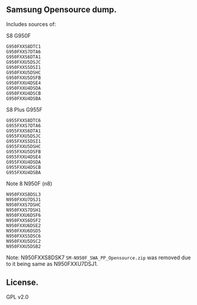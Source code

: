 ## Samsung Opensource dump.

Includes sources of: 

S8 G950F
```
G950FXXS8DTC1
G950FXXS7DTA6
G950FXXS6DTA1
G950FXXU5DSJC
G950FXXS5DSI1
G950FXXU5DSHC
G950FXXU5DSFB
G950FXXU4DSE4
G950FXXU4DSDA
G950FXXU4DSCB
G950FXXU4DSBA
```

S8 Plus G955F 

```
G955FXXS8DTC6
G955FXXS7DTA6
G955FXXS6DTA1
G955FXXU5DSJC
G955FXXS5DSI1
G955FXXU5DSHC
G955FXXU5DSFB
G955FXXU4DSE4
G955FXXU4DSDA
G955FXXU4DSCB
G955FXXU4DSBA
```

Note 8 N950F (n8)
```
N950FXXS8DSL3
N950FXXU7DSJ1
N950FXXS7DSHC
N950FXXS7DSH1
N950FXXU6DSF6
N950FXXS6DSF2
N950FXXU6DSE2
N950FXXU6DSD5
N950FXXS5DSC6
N950FXXU5DSC2
N950FXXU5DSB2
```

Note:  N950FXXS8DSK7 `SM-N950F_SWA_PP_Opensource.zip` was removed due to it being same as  N950FXXU7DSJ1.


## License.
GPL v2.0

